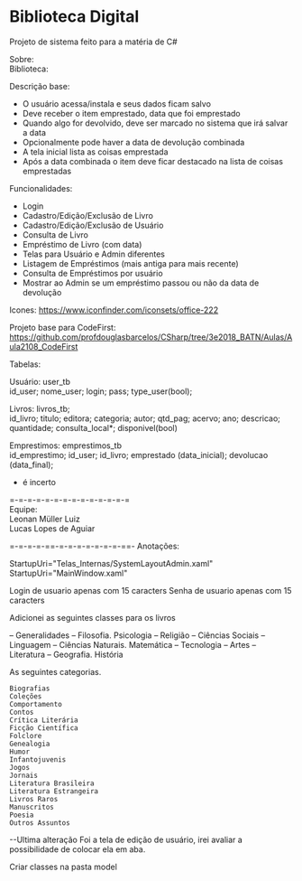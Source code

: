 ﻿# Biblioteca Digital
Projeto de sistema feito para a matéria de C#

Sobre:		
Biblioteca:

Descrição base:
- O usuário acessa/instala e seus dados ficam salvo 
- Deve receber o item emprestado, data que foi emprestado
- Quando algo for devolvido, deve ser marcado no sistema que irá salvar a data
- Opcionalmente pode haver a data de devolução combinada
- A tela inicial lista as coisas emprestada
- Após a data combinada o item deve ficar destacado na lista de coisas emprestadas

Funcionalidades:
- Login
- Cadastro/Edição/Exclusão de Livro
- Cadastro/Edição/Exclusão de Usuário
- Consulta de Livro
- Empréstimo de Livro (com data)
- Telas para Usuário e Admin diferentes
- Listagem de Empréstimos (mais antiga para mais recente)
- Consulta de Empréstimos por usuário
- Mostrar ao Admin se um empréstimo passou ou não da data de devolução

Icones:
https://www.iconfinder.com/iconsets/office-222

Projeto base para CodeFirst:
https://github.com/profdouglasbarcelos/CSharp/tree/3e2018_BATN/Aulas/Aula2108_CodeFirst

Tabelas:    

Usuário: user_tb    
id_user;
nome_user;
login;
pass;
type_user(bool);
    
Livros: livros_tb;   
id_livro;
titulo;
editora;
categoria;
autor;
qtd_pag;
acervo;
ano;
descricao;
quantidade;
consulta_local*;
disponivel(bool)
    
Emprestimos:  emprestimos_tb        
id_emprestimo;
id_user;
id_livro;
emprestado (data_inicial);
devolucao (data_final);


* é incerto

=-=-=-=-=-=-=-=-=-=-=-=-=-=         
Equipe:   
Leonan Müller Luiz    
Lucas Lopes de Aguiar

=-=-=-=-==-=-=-=-=-=-=-=-==-
Anotações:

StartupUri="Telas_Internas/SystemLayoutAdmin.xaml"
StartupUri="MainWindow.xaml"


Login de usuario apenas com 15 caracters
Senha de usuario apenas com 15 caracters


Adicionei as seguintes classes para os livros

 – Generalidades 
 – Filosofia. Psicologia 
 – Religião 
 – Ciências Sociais 
 – Linguagem 
 – Ciências Naturais. Matemática 
 – Tecnologia 
 – Artes 
 – Literatura 
 – Geografia. História 
 
 
 As seguintes categorias.
 
 
    Biografias
    Coleções
    Comportamento
    Contos
    Crítica Literária
    Ficção Científica
    Folclore
    Genealogia
    Humor
    Infantojuvenis
    Jogos
    Jornais
    Literatura Brasileira
    Literatura Estrangeira
    Livros Raros
    Manuscritos
    Poesia
    Outros Assuntos
    
   --Ultima alteração
   Foi a tela de edição de usuário, irei avaliar a possibilidade de colocar ela em aba.
   
   
   Criar classes na pasta model

